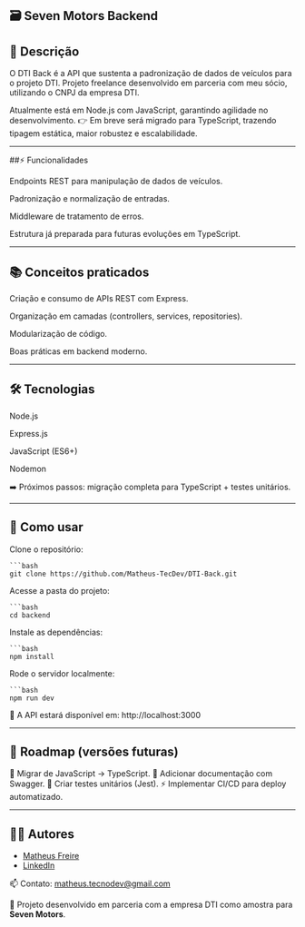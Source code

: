 ## 🗃️ Seven Motors Backend


## 📖 Descrição

O DTI Back é a API que sustenta a padronização de dados de veículos para o projeto DTI.
Projeto freelance desenvolvido em parceria com meu sócio, utilizando o CNPJ da empresa DTI.

Atualmente está em Node.js com JavaScript, garantindo agilidade no desenvolvimento.
👉 Em breve será migrado para TypeScript, trazendo tipagem estática, maior robustez e escalabilidade.

---

##⚡ Funcionalidades

Endpoints REST para manipulação de dados de veículos.

Padronização e normalização de entradas.

Middleware de tratamento de erros.

Estrutura já preparada para futuras evoluções em TypeScript.

---

## 📚 Conceitos praticados

Criação e consumo de APIs REST com Express.

Organização em camadas (controllers, services, repositories).

Modularização de código.

Boas práticas em backend moderno.

---

## 🛠️ Tecnologias

Node.js

Express.js

JavaScript (ES6+)

Nodemon

➡️ Próximos passos: migração completa para TypeScript + testes unitários.

---

## 🚀 Como usar

Clone o repositório:

	```bash
	git clone https://github.com/Matheus-TecDev/DTI-Back.git

Acesse a pasta do projeto:
	
	```bash
	cd backend

Instale as dependências:

	```bash
	npm install

Rode o servidor localmente:

	```bash
	npm run dev


📍 A API estará disponível em:
http://localhost:3000

---

## 📌 Roadmap (versões futuras)

🔄 Migrar de JavaScript → TypeScript.
📑 Adicionar documentação com Swagger.
🧪 Criar testes unitários (Jest).
⚡ Implementar CI/CD para deploy automatizado.

---

## 👨‍💻 Autores

- [Matheus Freire](https://github.com/Matheus-TecDev)  
- [LinkedIn](https://www.linkedin.com/in/matheus-freire-martins-da-costa-318622376/) 
 
📫 Contato: [matheus.tecnodev@gmail.com](mailto:matheus.tecnodev@gmail.com)

🤝 Projeto desenvolvido em parceria com a empresa DTI como amostra para **Seven Motors**.
